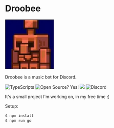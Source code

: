 # Droobee
![Droobee](copperGolumMC.png)

Droobee is a music bot for Discord.

<p align="left">
    <img alt="TypeScripts" src="https://img.shields.io/badge/-TypeScript-2965f1?style=flat&logo=Typescript&logoColor=white"/>
    <img alt="Open Source? Yes!" src="https://badgen.net/badge/Open%20Source%20%3F/Yes%21/blue?icon=github"/>
    <img src="https://img.shields.io/badge/license-MIT-blue.svg">
    <img alt="Discord" src="https://img.shields.io/badge/Discord-7289DA?style=for-the-badge&logo=discord&logoColor=white"/>
    
</p>

It's a small project I'm working on, in my free time :)

Setup:
```
$ npm install
$ npm run go
```
